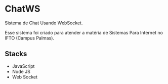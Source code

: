 # ChatWS #

Sistema de Chat Usando WebSocket.

Esse sistema foi criado para atender a matéria de Sistemas Para Internet no IFTO (Campus Palmas).

## Stacks ##

 - JavaScript
 - Node JS
 - Web Socket
